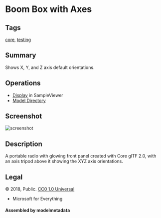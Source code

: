 # Boom Box with Axes

## Tags

[core](../Models-core.md), [testing](../Models-testing.md)

## Summary

Shows X, Y, and Z axis default orientations.

## Operations

* [Display](https://github.khronos.org/glTF-Sample-Viewer-Release/?model=https://raw.GithubUserContent.com/KhronosGroup/glTF-Sample-Assets/main/./Models/BoomBoxWithAxes/glTF/BoomBoxWithAxes.gltf) in SampleViewer
* [Model Directory](./)

## Screenshot

![screenshot](screenshot/screenshot_large.jpg)

## Description

A portable radio with glowing front panel created with Core glTF 2.0, with an axis tripod above it showing the XYZ axis orientations.

## Legal

&copy; 2018, Public. [CC0 1.0 Universal](https://creativecommons.org/publicdomain/zero/1.0/legalcode)

 - Microsoft for Everything

#### Assembled by modelmetadata
